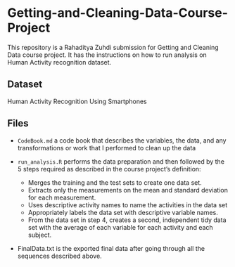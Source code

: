 # Getting-and-Cleaning-Data-Course-Project

This repository is a Rahaditya Zuhdi submission for Getting and Cleaning Data course project. It has the instructions on how to run analysis on Human Activity recognition dataset.

## Dataset
Human Activity Recognition Using Smartphones

## Files
- `CodeBook.md` a code book that describes the variables, the data, and any transformations or work that I performed to clean up the data

- `run_analysis.R` performs the data preparation and then followed by the 5 steps required as described in the course project’s definition:
  - Merges the training and the test sets to create one data set.
  - Extracts only the measurements on the mean and standard deviation for each measurement.
  - Uses descriptive activity names to name the activities in the data set
  - Appropriately labels the data set with descriptive variable names.
  - From the data set in step 4, creates a second, independent tidy data set with the average of each variable for each activity and each subject.

- FinalData.txt is the exported final data after going through all the sequences described above.
